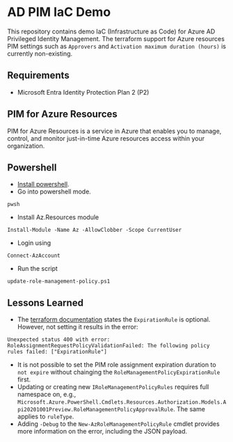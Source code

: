 # AD PIM IaC Demo

This repository contains demo IaC (Infrastructure as Code) for Azure AD Privileged Identity Management. The terraform support for Azure resources PIM settings such as `Approvers` and `Activation maximum duration (hours)` is currently non-existing.

## Requirements

- Microsoft Entra Identity Protection Plan 2 (P2)

## PIM for Azure Resources

PIM for Azure Resources is a service in Azure that enables you to manage, control, and monitor just-in-time Azure resources access within your organization.

## Powershell

- [Install powershell](https://learn.microsoft.com/en-us/powershell/scripting/install/installing-powershell?view=powershell-7.4).
- Go into powershell mode.

```
pwsh
```

- Install Az.Resources module

```
Install-Module -Name Az -AllowClobber -Scope CurrentUser
```

- Login using

```
Connect-AzAccount
```

- Run the script

```
update-role-management-policy.ps1
```

## Lessons Learned

- The [terraform documentation](https://registry.terraform.io/providers/hashicorp/azurerm/latest/docs/resources/pim_eligible_role_assignment#schedule) states the `ExpirationRule` is optional. However, not setting it results in the error:

```
Unexpected status 400 with error: RoleAssignmentRequestPolicyValidationFailed: The following policy rules failed: ["ExpirationRule"]
```

- It is not possible to set the PIM role assignment expiration duration to `not expire` without chainging the `RoleManagementPolicyExpirationRule` first.
- Updating or creating new `IRoleManagementPolicyRules` requires full namespace on, e.g., `Microsoft.Azure.PowerShell.Cmdlets.Resources.Authorization.Models.Api20201001Preview.RoleManagementPolicyApprovalRule`. The same applies to `ruleType`.
- Adding `-Debug` to the `New-AzRoleManagementPolicyRule` cmdlet provides more information on the error, including the JSON payload.
